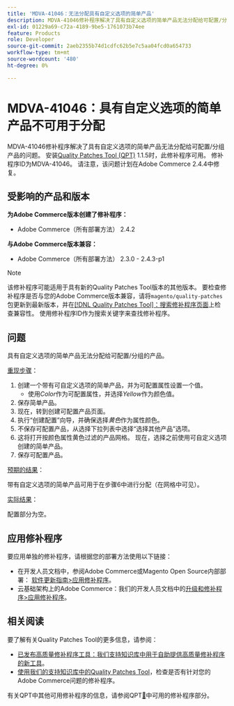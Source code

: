 ```yaml
---
title: 'MDVA-41046：无法分配具有自定义选项的简单产品'
description: MDVA-41046修补程序解决了具有自定义选项的简单产品无法分配给可配置/分组产品的问题。 安装[Quality Patches Tool (QPT)](/help/announcements/adobe-commerce-announcements/magento-quality-patches-released-new-tool-to-self-serve-quality-patches.md) 1.1.5后，即可使用此修补程序。 修补程序ID为MDVA-41046。 请注意，该问题计划在Adobe Commerce 2.4.4中修复。
exl-id: 01229a69-c72a-4189-9be5-1761073b74ee
feature: Products
role: Developer
source-git-commit: 2aeb2355b74d1cdfc62b5e7c5aa04fcd0a654733
workflow-type: tm+mt
source-wordcount: '480'
ht-degree: 0%

---
```


# MDVA-41046：具有自定义选项的简单产品不可用于分配

MDVA-41046修补程序解决了具有自定义选项的简单产品无法分配给可配置/分组产品的问题。 安装[Quality Patches Tool (QPT)](/help/announcements/adobe-commerce-announcements/magento-quality-patches-released-new-tool-to-self-serve-quality-patches.md) 1.1.5时，此修补程序可用。 修补程序ID为MDVA-41046。 请注意，该问题计划在Adobe Commerce 2.4.4中修复。

## 受影响的产品和版本

**为Adobe Commerce版本创建了修补程序：**

* Adobe Commerce（所有部署方法） 2.4.2

**与Adobe Commerce版本兼容：**

* Adobe Commerce（所有部署方法） 2.3.0 - 2.4.3-p1

>[!NOTE]
>
>该修补程序可能适用于具有新的Quality Patches Tool版本的其他版本。 要检查修补程序是否与您的Adobe Commerce版本兼容，请将`magento/quality-patches`包更新到最新版本，并在[[!DNL Quality Patches Tool]：搜索修补程序页面](https://experienceleague.adobe.com/tools/commerce-quality-patches/index.html)上检查兼容性。 使用修补程序ID作为搜索关键字来查找修补程序。

## 问题

具有自定义选项的简单产品无法分配给可配置/分组的产品。

<u>重现步骤</u>：

1. 创建一个带有可自定义选项的简单产品，并为可配置属性设置一个值。
   * 使用&#x200B;*Color*&#x200B;作为可配置属性，并选择&#x200B;*Yellow*&#x200B;作为颜色值。
1. 保存简单产品。
1. 现在，转到创建可配置产品页面。
1. 执行“创建配置”向导，并确保选择&#x200B;*黄色*&#x200B;作为属性颜色。
1. 不保存可配置产品，从选择下拉列表中选择“选择其他产品”选项。
1. 这将打开按颜色属性黄色过滤的产品网格。 现在，选择之前使用可自定义选项创建的简单产品。
1. 保存可配置产品。

<u>预期的结果</u>：

带有自定义选项的简单产品可用于在步骤6中进行分配（在网格中可见）。

<u>实际结果</u>：

配置部分为空。

## 应用修补程序

要应用单独的修补程序，请根据您的部署方法使用以下链接：

* 在开发人员文档中，参阅Adobe Commerce或Magento Open Source内部部署： [软件更新指南>应用修补程序](https://experienceleague.adobe.com/en/docs/commerce-operations/tools/quality-patches-tool/usage)。
* 云基础架构上的Adobe Commerce：我们的开发人员文档中的[升级和修补程序>应用修补程序](https://experienceleague.adobe.com/en/docs/commerce-cloud-service/user-guide/develop/upgrade/apply-patches)。

## 相关阅读

要了解有关Quality Patches Tool的更多信息，请参阅：

* [已发布高质量修补程序工具：我们支持知识库中用于自助提供高质量修补程序的新工具](/help/announcements/adobe-commerce-announcements/magento-quality-patches-released-new-tool-to-self-serve-quality-patches.md)。
* [使用我们的支持知识库中的Quality Patches Tool](/help/support-tools/patches-available-in-qpt-tool/check-patch-for-magento-issue-with-magento-quality-patches.md)，检查是否有针对您的Adobe Commerce问题的修补程序。

有关QPT中其他可用修补程序的信息，请参阅QPT[&#128279;](https://support.magento.com/hc/en-us/sections/360010506631-Patches-available-in-MQP-tool-)中可用的修补程序部分。
